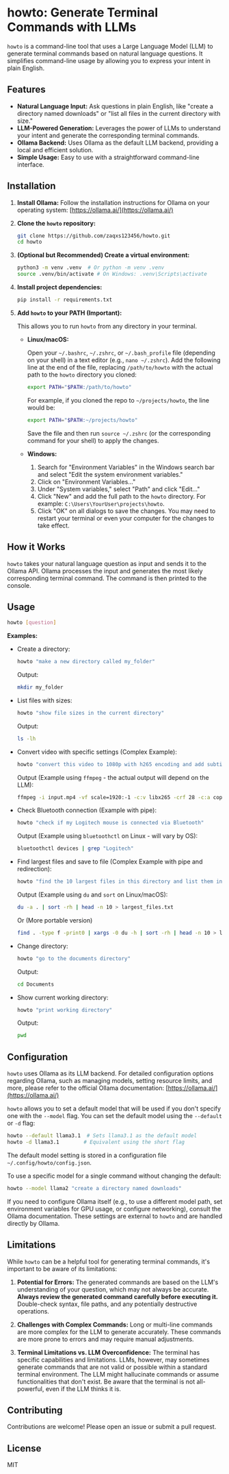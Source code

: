 # howto: Generate Terminal Commands with LLMs

`howto` is a command-line tool that uses a Large Language Model (LLM) to generate terminal commands based on natural language questions. It simplifies command-line usage by allowing you to express your intent in plain English.

## Features

*   **Natural Language Input:** Ask questions in plain English, like "create a directory named downloads" or "list all files in the current directory with size."
*   **LLM-Powered Generation:** Leverages the power of LLMs to understand your intent and generate the corresponding terminal commands.
*   **Ollama Backend:** Uses Ollama as the default LLM backend, providing a local and efficient solution.
*   **Simple Usage:** Easy to use with a straightforward command-line interface.

## Installation

1.  **Install Ollama:** Follow the installation instructions for Ollama on your operating system: [https://ollama.ai/](https://ollama.ai/)

2.  **Clone the `howto` repository:**

    ```bash
    git clone https://github.com/zaqxs123456/howto.git
    cd howto
    ```

3.  **(Optional but Recommended) Create a virtual environment:**

    ```bash
    python3 -m venv .venv  # Or python -m venv .venv
    source .venv/bin/activate # On Windows: .venv\Scripts\activate
    ```

4.  **Install project dependencies:**

    ```bash
    pip install -r requirements.txt
    ```

5.  **Add `howto` to your PATH (Important):**

    This allows you to run `howto` from any directory in your terminal.

    *   **Linux/macOS:**

        Open your `~/.bashrc`, `~/.zshrc`, or `~/.bash_profile` file (depending on your shell) in a text editor (e.g., `nano ~/.zshrc`). Add the following line at the end of the file, replacing `/path/to/howto` with the actual path to the `howto` directory you cloned:

        ```bash
        export PATH="$PATH:/path/to/howto"
        ```

        For example, if you cloned the repo to `~/projects/howto`, the line would be:

        ```bash
        export PATH="$PATH:~/projects/howto"
        ```

        Save the file and then run `source ~/.zshrc` (or the corresponding command for your shell) to apply the changes.

    *   **Windows:**

        1.  Search for "Environment Variables" in the Windows search bar and select "Edit the system environment variables."
        2.  Click on "Environment Variables..."
        3.  Under "System variables," select "Path" and click "Edit..."
        4.  Click "New" and add the full path to the `howto` directory. For example: `C:\Users\YourUser\projects\howto`.
        5.  Click "OK" on all dialogs to save the changes. You may need to restart your terminal or even your computer for the changes to take effect.

## How it Works

`howto` takes your natural language question as input and sends it to the Ollama API. Ollama processes the input and generates the most likely corresponding terminal command. The command is then printed to the console.

## Usage

```bash
howto [question]
```

**Examples:**

*   Create a directory:

    ```bash
    howto "make a new directory called my_folder"
    ```

    Output:

    ```bash
    mkdir my_folder
    ```

*   List files with sizes:

    ```bash
    howto "show file sizes in the current directory"
    ```

    Output:

    ```bash
    ls -lh
    ```

*   Convert video with specific settings (Complex Example):

    ```bash
    howto "convert this video to 1080p with h265 encoding and add subtitles from subs.srt"
    ```

    Output (Example using `ffmpeg` - the actual output will depend on the LLM):

    ```bash
    ffmpeg -i input.mp4 -vf scale=1920:-1 -c:v libx265 -crf 28 -c:a copy -vf subtitles=subs.srt output.mp4
    ```

*   Check Bluetooth connection (Example with pipe):

    ```bash
    howto "check if my Logitech mouse is connected via Bluetooth"
    ```

    Output (Example using `bluetoothctl` on Linux - will vary by OS):

    ```bash
    bluetoothctl devices | grep "Logitech"
    ```

*   Find largest files and save to file (Complex Example with pipe and redirection):

    ```bash
    howto "find the 10 largest files in this directory and list them in a file called largest_files.txt"
    ```

    Output (Example using `du` and `sort` on Linux/macOS):

    ```bash
    du -a . | sort -rh | head -n 10 > largest_files.txt
    ```
    Or (More portable version)
    ```bash
    find . -type f -print0 | xargs -0 du -h | sort -rh | head -n 10 > largest_files.txt
    ```

*   Change directory:

    ```bash
    howto "go to the documents directory"
    ```

    Output:

    ```bash
    cd Documents
    ```

*   Show current working directory:

    ```bash
    howto "print working directory"
    ```

    Output:

    ```bash
    pwd
    ```

## Configuration

`howto` uses Ollama as its LLM backend. For detailed configuration options regarding Ollama, such as managing models, setting resource limits, and more, please refer to the official Ollama documentation: [https://ollama.ai/](https://ollama.ai/)

`howto` allows you to set a default model that will be used if you don't specify one with the `--model` flag. You can set the default model using the `--default` or `-d` flag:

```bash
howto --default llama3.1  # Sets llama3.1 as the default model
howto -d llama3.1        # Equivalent using the short flag
```

The default model setting is stored in a configuration file `~/.config/howto/config.json`.

To use a specific model for a single command without changing the default:

```bash
howto --model llama2 "create a directory named downloads"
```

If you need to configure Ollama itself (e.g., to use a different model path, set environment variables for GPU usage, or configure networking), consult the Ollama documentation. These settings are external to `howto` and are handled directly by Ollama.

## Limitations

While `howto` can be a helpful tool for generating terminal commands, it's important to be aware of its limitations:

1.  **Potential for Errors:** The generated commands are based on the LLM's understanding of your question, which may not always be accurate. **Always review the generated command carefully before executing it.** Double-check syntax, file paths, and any potentially destructive operations.

2.  **Challenges with Complex Commands:** Long or multi-line commands are more complex for the LLM to generate accurately. These commands are more prone to errors and may require manual adjustments.

3.  **Terminal Limitations vs. LLM Overconfidence:** The terminal has specific capabilities and limitations. LLMs, however, may sometimes generate commands that are not valid or possible within a standard terminal environment. The LLM might hallucinate commands or assume functionalities that don't exist. Be aware that the terminal is not all-powerful, even if the LLM thinks it is.

## Contributing

Contributions are welcome! Please open an issue or submit a pull request.

## License

MIT

